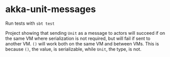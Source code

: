 # akka-unit-messages

Run tests with `sbt test`

Project showing that sending `Unit` as a message to actors will succeed if on the same VM where serialization is not required, but will fail if sent to another VM. `()` will work both on the same VM and between VMs. This is because `()`, the value, is serializable, while `Unit`, the type, is not.

